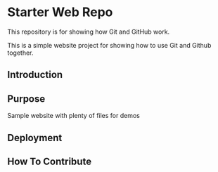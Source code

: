 # Starter Web Repo
This repository is for showing how Git and GitHub work.

This is a simple website project for showing how to use Git and Github together.

## Introduction

## Purpose
Sample website with plenty of files for demos

## Deployment

## How To Contribute
